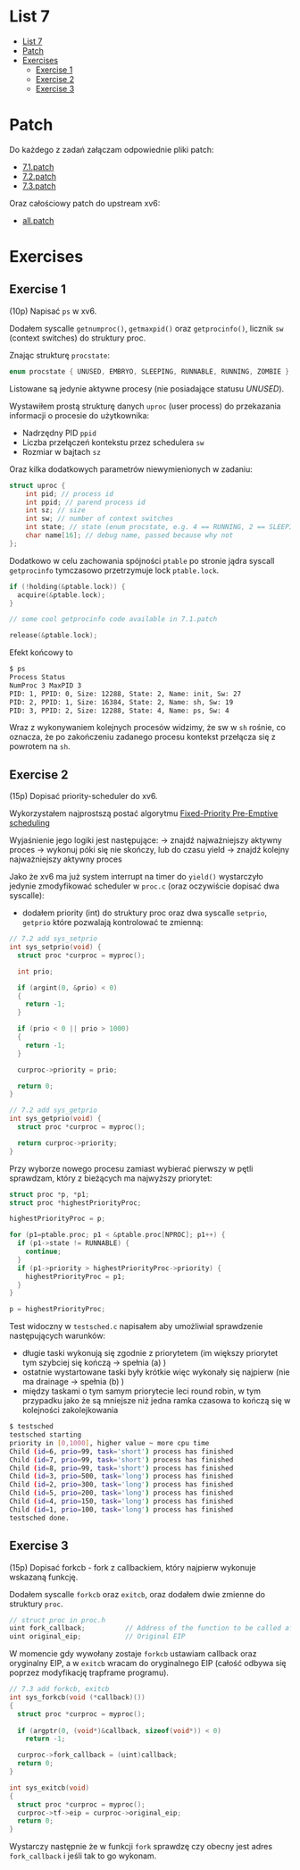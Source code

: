 # List 7

- [List 7](#list-7)
- [Patch](#patch)
- [Exercises](#exercises)
  - [Exercise 1](#exercise-1)
  - [Exercise 2](#exercise-2)
  - [Exercise 3](#exercise-3)

# Patch

Do każdego z zadań załączam odpowiednie pliki patch:
- [7.1.patch](./7.1.patch)
- [7.2.patch](./7.2.patch)
- [7.3.patch](./7.3.patch)

Oraz całościowy patch do upstream xv6:
- [all.patch](./all.patch)

# Exercises

## Exercise 1

(10p) Napisać `ps` w xv6.

Dodałem syscalle `getnumproc()`, `getmaxpid()` oraz `getprocinfo()`, licznik `sw` (context switches) do struktury proc.

Znając strukturę `procstate`:

```c
enum procstate { UNUSED, EMBRYO, SLEEPING, RUNNABLE, RUNNING, ZOMBIE };
```

Listowane są jedynie aktywne procesy (nie posiadające statusu *UNUSED*).

Wystawiłem prostą strukturę danych `uproc` (user process) do przekazania informacji o procesie do użytkownika:
- Nadrzędny PID `ppid`
- Liczba przełączeń kontekstu przez schedulera `sw` 
- Rozmiar w bajtach `sz`

Oraz kilka dodatkowych parametrów niewymienionych w zadaniu:

```c
struct uproc {
    int pid; // process id
    int ppid; // parend process id
    int sz; // size
    int sw; // number of context switches
    int state; // state (enum procstate, e.g. 4 == RUNNING, 2 == SLEEPING)
    char name[16]; // debug name, passed because why not
};
```

Dodatkowo w celu zachowania spójności `ptable` po stronie jądra syscall `getprocinfo` tymczasowo przetrzymuje lock `ptable.lock`.

```c
if (!holding(&ptable.lock)) {
  acquire(&ptable.lock);
}

// some cool getprocinfo code available in 7.1.patch

release(&ptable.lock);
```

Efekt końcowy to 

```sh
$ ps
Process Status
NumProc 3 MaxPID 3
PID: 1, PPID: 0, Size: 12288, State: 2, Name: init, Sw: 27
PID: 2, PPID: 1, Size: 16384, State: 2, Name: sh, Sw: 19
PID: 3, PPID: 2, Size: 12288, State: 4, Name: ps, Sw: 4
```

Wraz z wykonywaniem kolejnych procesów widzimy, że sw w `sh` rośnie, co oznacza, że po zakończeniu zadanego procesu kontekst przełącza się z powrotem na `sh`.

## Exercise 2

(15p) Dopisać priority-scheduler do xv6.

Wykorzystałem najprostszą postać algorytmu [Fixed-Priority Pre-Emptive scheduling](https://en.wikipedia.org/wiki/Fixed-priority_pre-emptive_scheduling)

Wyjaśnienie jego logiki jest następujące:
-> znajdź najważniejszy aktywny proces
-> wykonuj póki się nie skończy, lub do czasu yield
-> znajdź kolejny najważniejszy aktywny proces 

Jako że xv6 ma już system interrupt na timer do `yield()` wystarczyło jedynie zmodyfikować scheduler w `proc.c` (oraz oczywiście dopisać dwa syscalle):
- dodałem priority (int) do struktury proc oraz dwa syscalle `setprio`, `getprio` które pozwalają kontrolować te zmienną:

```c
// 7.2 add sys_setprio
int sys_setprio(void) {
  struct proc *curproc = myproc();

  int prio;

  if (argint(0, &prio) < 0)
  {
    return -1;
  }

  if (prio < 0 || prio > 1000)
  {
    return -1;
  }

  curproc->priority = prio;

  return 0;
}

// 7.2 add sys_getprio
int sys_getprio(void) {
  struct proc *curproc = myproc();

  return curproc->priority;
}
```

Przy wyborze nowego procesu zamiast wybierać pierwszy w pętli sprawdzam, który z bieżących ma najwyższy priorytet:

```c
struct proc *p, *p1;
struct proc *highestPriorityProc;

highestPriorityProc = p;

for (p1=ptable.proc; p1 < &ptable.proc[NPROC]; p1++) {
  if (p1->state != RUNNABLE) {
    continue;
  }
  if (p1->priority > highestPriorityProc->priority) {
    highestPriorityProc = p1;
  }
}

p = highestPriorityProc;
```

Test widoczny w `testsched.c` napisałem aby umożliwiał sprawdzenie następujących warunków:

- długie taski wykonują się zgodnie z priorytetem (im większy priorytet tym szybciej się kończą -> spełnia (a) )
- ostatnie wystartowane taski były krótkie więc wykonały się najpierw (nie ma drainage -> spełnia (b) )
- między taskami o tym samym priorytecie leci round robin, w tym przypadku jako że są mniejsze niż jedna ramka czasowa to kończą się w kolejności zakolejkowania

```bash
$ testsched
testsched starting
priority in [0,1000], higher value ~ more cpu time
Child (id=6, prio=99, task='short') process has finished
Child (id=7, prio=99, task='short') process has finished
Child (id=8, prio=99, task='short') process has finished
Child (id=3, prio=500, task='long') process has finished
Child (id=2, prio=300, task='long') process has finished
Child (id=5, prio=200, task='long') process has finished
Child (id=4, prio=150, task='long') process has finished
Child (id=1, prio=100, task='long') process has finished
testsched done.
```

## Exercise 3

(15p) Dopisać forkcb - fork z callbackiem, który najpierw wykonuje wskazaną funkcję.

Dodałem syscalle `forkcb` oraz `exitcb`, oraz dodałem dwie zmienne do struktury `proc`.

```c
// struct proc in proc.h
uint fork_callback;          // Address of the function to be called after fork
uint original_eip;           // Original EIP
```

W momencie gdy wywołany zostaje `forkcb` ustawiam callback oraz oryginalny EIP, a w `exitcb` wracam do oryginalnego EIP (całość odbywa się poprzez modyfikację trapframe programu).

```c
// 7.3 add forkcb, exitcb
int sys_forkcb(void (*callback)())
{
  struct proc *curproc = myproc();
  
  if (argptr(0, (void*)&callback, sizeof(void*)) < 0)
    return -1;

  curproc->fork_callback = (uint)callback;
  return 0;
}

int sys_exitcb(void)
{
  struct proc *curproc = myproc();
  curproc->tf->eip = curproc->original_eip;
  return 0;
}
```

Wystarczy następnie że w funkcji `fork` sprawdzę czy obecny jest adres `fork_callback` i jeśli tak to go wykonam.